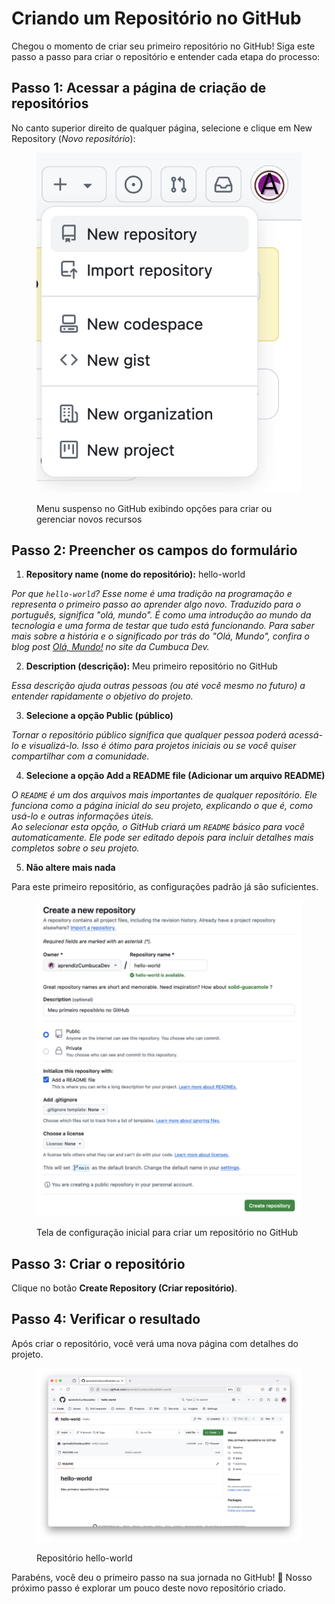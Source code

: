 # Criando um Repositório no GitHub

Chegou o momento de criar seu primeiro repositório no GitHub! Siga este passo a passo para criar o repositório e entender cada etapa do processo:

## **Passo 1: Acessar a página de criação de repositórios**

No canto superior direito de qualquer página, selecione e clique em New Repository (_Novo repositório_):

<figure><img src="../.gitbook/assets/image (12).png" alt="Captura de tela do menu suspenso do GitHub, acessado pelo botão de &#x22;+&#x22;. As opções disponíveis no menu são: &#x22;New repository&#x22; (destacado), &#x22;Import repository&#x22;, &#x22;New codespace&#x22;, &#x22;New gist&#x22;, &#x22;New organization&#x22; e &#x22;New project&#x22;. No canto superior direito, o avatar do usuário está visível."><figcaption><p>Menu suspenso no GitHub exibindo opções para criar ou gerenciar novos recursos</p></figcaption></figure>

## **Passo 2: Preencher os campos do formulário**

1. **Repository name (nome do repositório):** hello-world

_Por que `hello-world`? Esse nome é uma tradição na programação e representa o primeiro passo ao aprender algo novo. Traduzido para o português, significa "olá, mundo". É como uma introdução ao mundo da tecnologia e uma forma de testar que tudo está funcionando. Para saber mais sobre a história e o significado por trás do "Olá, Mundo", confira o blog post_ [_Olá, Mundo!_](https://cumbuca.dev/2024/09/27/ola-mundo/) _no site da Cumbuca Dev._

2. **Description (descrição):** Meu primeiro repositório no GitHub

_Essa descrição ajuda outras pessoas (ou até você mesmo no futuro) a entender rapidamente o objetivo do projeto._

3. **Selecione a opção Public (público)**

_Tornar o repositório público significa que qualquer pessoa poderá acessá-lo e visualizá-lo. Isso é ótimo para projetos iniciais ou se você quiser compartilhar com a comunidade._

4. **Selecione a opção Add a README file (Adicionar um arquivo README)**

_O `README` é um dos arquivos mais importantes de qualquer repositório. Ele funciona como a página inicial do seu projeto, explicando o que é, como usá-lo e outras informações úteis._\
_Ao selecionar esta opção, o GitHub criará um `README` básico para você automaticamente. Ele pode ser editado depois para incluir detalhes mais completos sobre o seu projeto._

5. **Não altere mais nada**

Para este primeiro repositório, as configurações padrão já são suficientes.

<figure><img src="../.gitbook/assets/image (1) (1) (1) (1) (1).png" alt="Captura de tela da página de criação de um novo repositório no GitHub. O proprietário do repositório é &#x22;aprendizCumbucaDev&#x22;, e o nome do repositório escolhido é &#x22;hello-world&#x22;, indicado como disponível. A descrição do repositório é &#x22;Meu primeiro repositório no GitHub&#x22;. A opção &#x22;Public&#x22; está selecionada, e a caixa para adicionar um arquivo README está marcada. As opções para adicionar um .gitignore e escolher uma licença estão disponíveis, mas não foram selecionadas. A mensagem informa que a branch padrão será &#x22;main&#x22;. O botão &#x22;Create repository&#x22; aparece no canto inferior direito."><figcaption><p>Tela de configuração inicial para criar um repositório no GitHub</p></figcaption></figure>

## **Passo 3: Criar o repositório**

Clique no botão **Create Repository (Criar repositório)**.

## Passo 4: Verificar o resultado

Após criar o repositório, você verá uma nova página com detalhes do projeto.&#x20;

<figure><img src="../.gitbook/assets/image (70).png" alt="Captura de tela de um repositório no GitHub chamado &#x22;hello-world&#x22;, pertencente ao usuário &#x22;aprendizCumbucaDev&#x22;. O repositório contém um arquivo README.md com o título &#x22;hello-world&#x22; e a descrição &#x22;Meu primeiro repositório no GitHub&#x22;. O repositório está na branch &#x22;main&#x22; e possui um único commit intitulado &#x22;Initial commit&#x22;. No lado direito, há informações como 0 estrelas, 1 observador e 0 forks."><figcaption><p>Repositório hello-world</p></figcaption></figure>

Parabéns, você deu o primeiro passo na sua jornada no GitHub! 🎉 Nosso próximo passo é explorar um pouco deste novo repositório criado.

